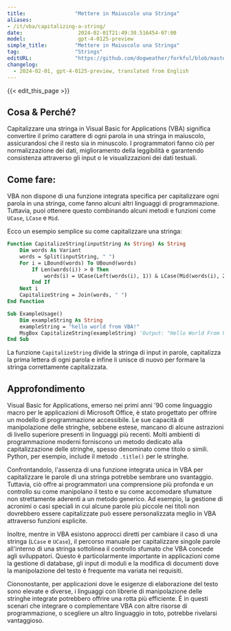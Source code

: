 ```yaml
---
title:                "Mettere in Maiuscolo una Stringa"
aliases:
- /it/vba/capitalizing-a-string/
date:                  2024-02-01T21:49:30.516454-07:00
model:                 gpt-4-0125-preview
simple_title:         "Mettere in Maiuscolo una Stringa"
tag:                  "Strings"
editURL:              "https://github.com/dogweather/forkful/blob/master/content/it/vba/capitalizing-a-string.md"
changelog:
  - 2024-02-01, gpt-4-0125-preview, translated from English
---
```


{{< edit_this_page >}}

## Cosa & Perché?

Capitalizzare una stringa in Visual Basic for Applications (VBA) significa convertire il primo carattere di ogni parola in una stringa in maiuscolo, assicurandosi che il resto sia in minuscolo. I programmatori fanno ciò per normalizzazione dei dati, miglioramento della leggibilità e garantendo consistenza attraverso gli input o le visualizzazioni dei dati testuali.

## Come fare:

VBA non dispone di una funzione integrata specifica per capitalizzare ogni parola in una stringa, come fanno alcuni altri linguaggi di programmazione. Tuttavia, puoi ottenere questo combinando alcuni metodi e funzioni come `UCase`, `LCase` e `Mid`.

Ecco un esempio semplice su come capitalizzare una stringa:

```vb
Function CapitalizeString(inputString As String) As String
    Dim words As Variant
    words = Split(inputString, " ")
    For i = LBound(words) To UBound(words)
        If Len(words(i)) > 0 Then
            words(i) = UCase(Left(words(i), 1)) & LCase(Mid(words(i), 2))
        End If
    Next i
    CapitalizeString = Join(words, " ")
End Function

Sub ExampleUsage()
    Dim exampleString As String
    exampleString = "hello world from VBA!"
    MsgBox CapitalizeString(exampleString) 'Output: "Hello World From Vba!"
End Sub
```

La funzione `CapitalizeString` divide la stringa di input in parole, capitalizza la prima lettera di ogni parola e infine li unisce di nuovo per formare la stringa correttamente capitalizzata.

## Approfondimento

Visual Basic for Applications, emerso nei primi anni '90 come linguaggio macro per le applicazioni di Microsoft Office, è stato progettato per offrire un modello di programmazione accessibile. Le sue capacità di manipolazione delle stringhe, sebbene estese, mancano di alcune astrazioni di livello superiore presenti in linguaggi più recenti. Molti ambienti di programmazione moderni forniscono un metodo dedicato alla capitalizzazione delle stringhe, spesso denominato come titolo o simili. Python, per esempio, include il metodo `.title()` per le stringhe.

Confrontandolo, l'assenza di una funzione integrata unica in VBA per capitalizzare le parole di una stringa potrebbe sembrare uno svantaggio. Tuttavia, ciò offre ai programmatori una comprensione più profonda e un controllo su come manipolano il testo e su come accomodare sfumature non strettamente aderenti a un metodo generico. Ad esempio, la gestione di acronimi o casi speciali in cui alcune parole più piccole nei titoli non dovrebbero essere capitalizzate può essere personalizzata meglio in VBA attraverso funzioni esplicite.

Inoltre, mentre in VBA esistono approcci diretti per cambiare il caso di una stringa (`LCase` e `UCase`), il percorso manuale per capitalizzare singole parole all'interno di una stringa sottolinea il controllo sfumato che VBA concede agli sviluppatori. Questo è particolarmente importante in applicazioni come la gestione di database, gli input di moduli e la modifica di documenti dove la manipolazione del testo è frequente ma variata nei requisiti.

Ciononostante, per applicazioni dove le esigenze di elaborazione del testo sono elevate e diverse, i linguaggi con librerie di manipolazione delle stringhe integrate potrebbero offrire una rotta più efficiente. È in questi scenari che integrare o complementare VBA con altre risorse di programmazione, o scegliere un altro linguaggio in toto, potrebbe rivelarsi vantaggioso.
